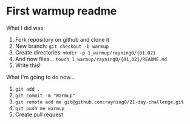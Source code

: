 # First warmup readme

What I did was:

1. Fork repository on github and clone it
2. New branch: `git checkout -b warmup`
3. Create directories: `mkdir -p 1_warmup/rayning0/{01,02}`
4. And now files... `touch 1_warmup/rayning0/{01,02}/README.md`
5. Write this!

What I'm going to do now...

1. `git add .`
2. `git commit -m "Warmup"`
3. `git remote add me git@github.com:rayning0/21-day-challenge.git`
4. `git push me warmup`
5. Create pull request